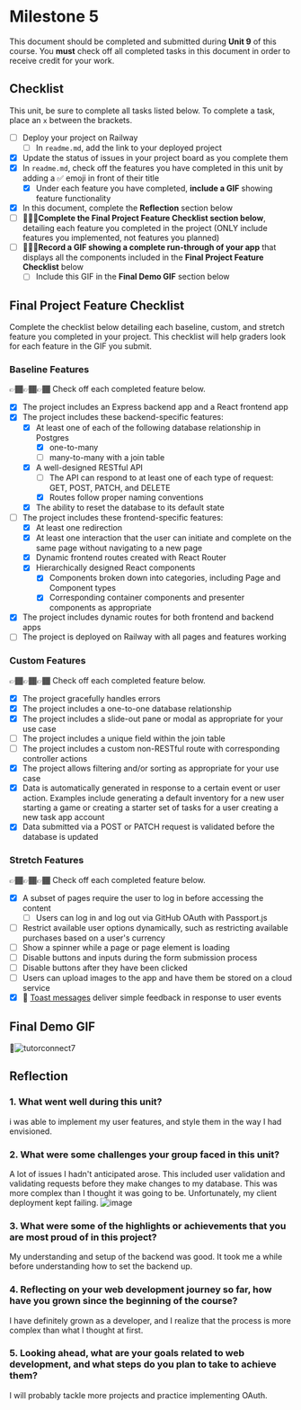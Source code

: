 # Milestone 5

This document should be completed and submitted during **Unit 9** of this course. You **must** check off all completed tasks in this document in order to receive credit for your work.

## Checklist

This unit, be sure to complete all tasks listed below. To complete a task, place an `x` between the brackets.

- [ ] Deploy your project on Railway
  - [ ] In `readme.md`, add the link to your deployed project
- [X] Update the status of issues in your project board as you complete them
- [X] In `readme.md`, check off the features you have completed in this unit by adding a ✅ emoji in front of their title
  - [X] Under each feature you have completed, **include a GIF** showing feature functionality
- [X] In this document, complete the **Reflection** section below
- [ ] 🚩🚩🚩**Complete the Final Project Feature Checklist section below**, detailing each feature you completed in the project (ONLY include features you implemented, not features you planned)
- [ ] 🚩🚩🚩**Record a GIF showing a complete run-through of your app** that displays all the components included in the **Final Project Feature Checklist** below
  - [ ] Include this GIF in the **Final Demo GIF** section below

## Final Project Feature Checklist

Complete the checklist below detailing each baseline, custom, and stretch feature you completed in your project. This checklist will help graders look for each feature in the GIF you submit.

### Baseline Features

👉🏾👉🏾👉🏾 Check off each completed feature below.

- [X] The project includes an Express backend app and a React frontend app
- [X] The project includes these backend-specific features:
  - [X] At least one of each of the following database relationship in Postgres
    - [X] one-to-many
    - [ ] many-to-many with a join table
  - [X] A well-designed RESTful API
    - [ ] The API can respond to at least one of each type of request: GET, POST, PATCH, and DELETE
    - [X] Routes follow proper naming conventions
  - [X] The ability to reset the database to its default state
- [ ] The project includes these frontend-specific features:
  - [X] At least one redirection
  - [X] At least one interaction that the user can initiate and complete on the same page without navigating to a new page
  - [X] Dynamic frontend routes created with React Router
  - [X] Hierarchically designed React components
    - [X] Components broken down into categories, including Page and Component types
    - [X] Corresponding container components and presenter components as appropriate
- [X] The project includes dynamic routes for both frontend and backend apps
- [ ] The project is deployed on Railway with all pages and features working

### Custom Features

👉🏾👉🏾👉🏾 Check off each completed feature below.

- [X] The project gracefully handles errors
- [X] The project includes a one-to-one database relationship
- [X] The project includes a slide-out pane or modal as appropriate for your use case
- [ ] The project includes a unique field within the join table
- [ ] The project includes a custom non-RESTful route with corresponding controller actions
- [X] The project allows filtering and/or sorting as appropriate for your use case
- [X] Data is automatically generated in response to a certain event or user action. Examples include generating a default inventory for a new user starting a game or creating a starter set of tasks for a user creating a new task app account
- [X] Data submitted via a POST or PATCH request is validated before the database is updated

### Stretch Features

👉🏾👉🏾👉🏾 Check off each completed feature below.

- [X] A subset of pages require the user to log in before accessing the content
  - [ ] Users can log in and log out via GitHub OAuth with Passport.js
- [ ] Restrict available user options dynamically, such as restricting available purchases based on a user's currency
- [ ] Show a spinner while a page or page element is loading
- [ ] Disable buttons and inputs during the form submission process
- [ ] Disable buttons after they have been clicked
- [ ] Users can upload images to the app and have them be stored on a cloud service
- [X] 🍞 [Toast messages](https://www.patternfly.org/v3/pattern-library/communication/toast-notifications/index.html) deliver simple feedback in response to user events

## Final Demo GIF

🔗![tutorconnect7](https://github.com/Rolland306/tutor-connect/assets/76987595/e693fe4a-3701-4f90-bfec-bcad0eb5cc57)


## Reflection

### 1. What went well during this unit?

i was able to implement my user features, and style them in the way I had envisioned.

### 2. What were some challenges your group faced in this unit?

A lot of issues I hadn't anticipated arose. This included user validation and validating requests before they make changes to my database. This was more complex than I thought it was going to be. Unfortunately, my client deployment kept failing. 
![image](https://github.com/Rolland306/tutor-connect/assets/76987595/5599ee05-1f3f-44b3-bfa7-12de713e7fa2)


### 3. What were some of the highlights or achievements that you are most proud of in this project?

My understanding and setup of the backend was good. It took me a while before understanding how to set the backend up.

### 4. Reflecting on your web development journey so far, how have you grown since the beginning of the course?

I have definitely grown as a developer, and I realize that the process is more complex than what I thought at first.

### 5. Looking ahead, what are your goals related to web development, and what steps do you plan to take to achieve them?

I will probably tackle more projects and practice implementing OAuth.
